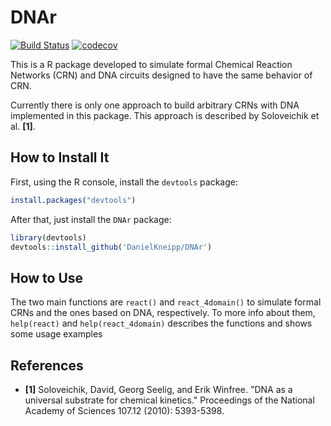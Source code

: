 # DNAr
[![Build Status](https://travis-ci.org/DanielKneipp/DNAr.svg?branch=master)](https://travis-ci.org/DanielKneipp/DNAr)
[![codecov](https://codecov.io/gh/DanielKneipp/DNAr/branch/master/graph/badge.svg)](https://codecov.io/gh/DanielKneipp/DNAr)

This is a R package developed to simulate formal Chemical Reaction
Networks (CRN) and DNA circuits designed to have the same behavior
of CRN.

Currently there is only one approach to build arbitrary CRNs with DNA
implemented in this package. This approach is described by
Soloveichik et al. **[1]**.

## How to Install It

First, using the R console, install the `devtools` package:

```R
install.packages("devtools")
```

After that, just install the `DNAr` package:

```R
library(devtools)
devtools::install_github('DanielKneipp/DNAr')
```

## How to Use

The two main functions are `react()` and `react_4domain()` to
simulate formal CRNs and the ones based on DNA, respectively. To
more info about them, `help(react)` and `help(react_4domain)`
describes the functions and shows some usage examples

## References

- **[1]** Soloveichik, David, Georg Seelig, and Erik Winfree. "DNA
as a universal substrate for chemical kinetics." Proceedings of the
National Academy of Sciences 107.12 (2010): 5393-5398.
